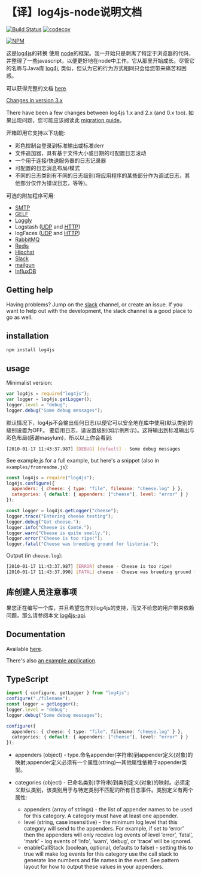 # 【译】log4js-node说明文档
[![Build Status](https://secure.travis-ci.org/log4js-node/log4js-node.png?branch=master)](http://travis-ci.org/log4js-node/log4js-node) [![codecov](https://codecov.io/gh/log4js-node/log4js-node/branch/master/graph/badge.svg)](https://codecov.io/gh/log4js-node/log4js-node)

[![NPM](https://nodei.co/npm/log4js.png?downloads=true&downloadRank=true&stars=true)](https://nodei.co/npm/log4js/)


这是[log4js](https://github.com/stritti/log4js)的转换
使用 [node](http://nodejs.org)的框架。我一开始只是剥离了特定于浏览器的代码，并整理了一些javascript，以便更好地在node中工作。它从那里开始成长。尽管它的名称与Java库 [log4j](https://logging.apache.org/log4j/2.x/), 类似，但认为它的行为方式相同只会给您带来痛苦和困惑。

可以获得完整的文档 [here](https://log4js-node.github.io/log4js-node/).

[Changes in version 3.x](https://log4js-node.github.io/log4js-node/v3-changes.md)

There have been a few changes between log4js 1.x and 2.x (and 0.x too). 如果出现问题，您可能应该阅读此 [migration guide](https://log4js-node.github.io/log4js-node/migration-guide.html)。

开箱即用它支持以下功能:

- 彩色控制台登录到标准输出或标准derr
- 文件追加器，具有基于文件大小或日期的可配置日志滚动
- 一个用于连接/快速服务器的日志记录器
- 可配置的日志消息布局/模式
- 不同的日志类别有不同的日志级别(将应用程序的某些部分作为调试日志，其他部分仅作为错误日志，等等)。

可选的附加程序可用:

- [SMTP](https://github.com/log4js-node/smtp)
- [GELF](https://github.com/log4js-node/gelf)
- [Loggly](https://github.com/log4js-node/loggly)
- Logstash ([UDP](https://github.com/log4js-node/logstashUDP) and [HTTP](https://github.com/log4js-node/logstashHTTP))
- logFaces ([UDP](https://github.com/log4js-node/logFaces-UDP) and [HTTP](https://github.com/log4js-node/logFaces-HTTP))
- [RabbitMQ](https://github.com/log4js-node/rabbitmq)
- [Redis](https://github.com/log4js-node/redis)
- [Hipchat](https://github.com/log4js-node/hipchat)
- [Slack](https://github.com/log4js-node/slack)
- [mailgun](https://github.com/log4js-node/mailgun)
- [InfluxDB](https://github.com/rnd-debug/log4js-influxdb-appender)

## Getting help

Having problems? Jump on the [slack](https://join.slack.com/t/log4js-node/shared_invite/enQtODkzMDQ3MzExMDczLWUzZmY0MmI0YWI1ZjFhODY0YjI0YmU1N2U5ZTRkOTYyYzg3MjY5NWI4M2FjZThjYjdiOGM0NjU2NzBmYTJjOGI) channel, or create an issue. If you want to help out with the development, the slack channel is a good place to go as well.

## installation

```bash
npm install log4js
```

## usage

Minimalist version:

```javascript
var log4js = require("log4js");
var logger = log4js.getLogger();
logger.level = "debug";
logger.debug("Some debug messages");
```

默认情况下，log4js不会输出任何日志(以便它可以安全地在库中使用)默认类别的级别设置为OFF。 要启用日志，请设置级别(如示例所示)。这将输出到标准输出与彩色布局(感谢masylum)，所以以上你会看到:

```bash
[2010-01-17 11:43:37.987] [DEBUG] [default] - Some debug messages
```

See example.js for a full example, but here's a snippet (also in `examples/fromreadme.js`):

```javascript
const log4js = require("log4js");
log4js.configure({
  appenders: { cheese: { type: "file", filename: "cheese.log" } },
  categories: { default: { appenders: ["cheese"], level: "error" } }
});

const logger = log4js.getLogger("cheese");
logger.trace("Entering cheese testing");
logger.debug("Got cheese.");
logger.info("Cheese is Comté.");
logger.warn("Cheese is quite smelly.");
logger.error("Cheese is too ripe!");
logger.fatal("Cheese was breeding ground for listeria.");
```

Output (in `cheese.log`):

```bash
[2010-01-17 11:43:37.987] [ERROR] cheese - Cheese is too ripe!
[2010-01-17 11:43:37.990] [FATAL] cheese - Cheese was breeding ground for listeria.
```

## 库创建人员注意事项

果您正在编写一个库，并且希望包含对log4js的支持，而又不给您的用户带来依赖问题，那么请参阅本文 [log4js-api](https://github.com/log4js-node/log4js-api).

## Documentation

Available [here](https://log4js-node.github.io/log4js-node/).

There's also [an example application](https://github.com/log4js-node/log4js-example).

## TypeScript

```ts
import { configure, getLogger } from "log4js";
configure("./filename");
const logger = getLogger();
logger.level = "debug";
logger.debug("Some debug messages");

configure({
  appenders: { cheese: { type: "file", filename: "cheese.log" } },
  categories: { default: { appenders: ["cheese"], level: "error" } }
});
```


- appenders (object) -  type.命名appender(字符串)到appender定义(对象)的映射;appender定义必须有一个属性(string)—其他属性依赖于appender类型。

- categories (object) - 已命名类别(字符串)到类别定义(对象)的映射。必须定义默认类别，该类别用于与特定类别不匹配的所有日志事件。类别定义有两个属性:
   - appenders (array of strings) - the list of appender names to be used for this category. A category must have at least one appender.
   - level (string, case insensitive) - the minimum log level that this category will send to the appenders. For example, if set to ‘error’ then the appenders will only receive log events of level ‘error’, ‘fatal’, ‘mark’ - log events of ‘info’, ‘warn’, ‘debug’, or ‘trace’ will be ignored.
   - enableCallStack (boolean, optional, defaults to false) - setting this to true will make log events for this category use the call stack to generate line numbers and file names in the event. See pattern layout for how to output these values in your appenders.